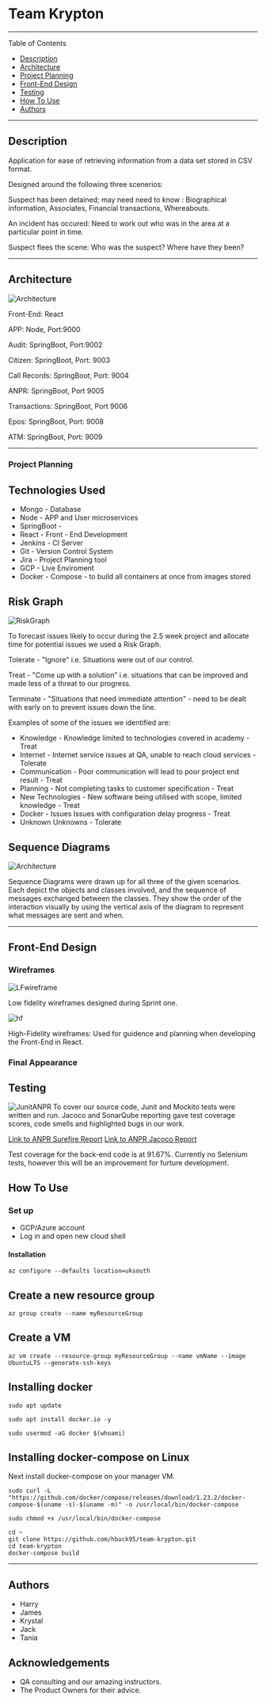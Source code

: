 # Team Krypton
---

Table of Contents

- [Description](#description)
- [Architecture](#architecture)
- [Project Planning](#project-planning)
- [Front-End Design](#front-end-design)
- [Testing](#testing)
- [How To Use](#how-to-use)
- [Authors](#authors)

---
## Description

Application for ease of retrieving information from a data set stored in CSV format.

Designed around the following three scenerios:

Suspect has been detained; may need need to know : Biographical information, Associates, Financial transactions, Whereabouts.

An incident has occured: Need to work out who was in the area at a particular point in time.

Suspect flees the scene: Who was the suspect? Where have they been?

---


## Architecture
![Architecture](/Docs/Architecture.png)

Front-End: React

APP: Node, Port:9000

Audit: SpringBoot, Port:9002

Citizen: SpringBoot, Port: 9003

Call Records: SpringBoot, Port: 9004

ANPR: SpringBoot, Port 9005

Transactions: SpringBoot, Port 9006

Epos: SpringBoot, Port: 9008

ATM: SpringBoot, Port: 9009

---

### Project Planning

## Technologies Used
- Mongo - Database
- Node - APP and User microservices 
- SpringBoot - 
- React - Front - End Development 
- Jenkins - CI Server
- Git - Version Control System
- Jira - Project Planning tool
- GCP - Live Enviroment
- Docker - Compose - to build all containers at once from images stored




## Risk Graph
![RiskGraph](/Docs/RiskGraph.PNG)

To forecast issues likely to occur during the 2.5 week project and allocate time for potential issues we used a Risk Graph.

Tolerate - "Ignore" i.e. Situations were out of our control.

Treat - "Come up with a solution" i.e. situations that can be improved and made less of a threat to our progress.

Terminate - "Situations that need immediate attention" - need to be dealt with early on to prevent issues down the line.


Examples of some of the issues we identified are:

* Knowledge	- Knowledge limited to technologies covered in academy - Treat
* Internet	- Internet service issues at QA, unable to reach cloud services - Tolerate
* Communication - 	Poor communication will lead to poor project end result - Treat
* Planning	- Not completing tasks to customer specification - Treat
* New Technologies -	New software being utilised with scope, limited knowledge - Treat
* Docker - Issues	Issues with configuration delay progress - Treat
* Unknown Unknowns - Tolerate

## Sequence Diagrams
![Architecture](/Docs/LoginSequence.png)

Sequence Diagrams were drawn up for all three of the given scenarios. Each depict the objects and classes involved, and the sequence of messages exchanged between the classes. They show the order of the interaction visually by using the vertical axis of the diagram to represent what messages are sent and when.


---
## Front-End Design 
### Wireframes
![LFwireframe](/Docs/LFwireframe.PNG)

Low fidelity wireframes designed during Sprint one.

![hf](/Docs/hfWireframe.PNG)

High-Fidelity wireframes: Used for guidence and planning when developing the Front-End in React.
### Final Appearance


## Testing
![JunitANPR](/Docs/JunitANPR.PNG)
To cover our source code, Junit and Mockito tests were written and run. Jacoco and SonarQube reporting gave test coverage scores, code smells and highlighted bugs in our work.
 
[Link to ANPR Surefire Report](/Docs/ANPRSurefireReport.pdf)
[Link to ANPR Jacoco Report](/Docs/ANPRindex.html)

Test coverage for the back-end code is at 91.67%.
Currently no Selenium tests, however this will be an improvement for furture development.

## How To Use
### Set up
* GCP/Azure account
* Log in and open new cloud shell

#### Installation

```
az configure --defaults location=uksouth
```
## Create a new resource group 
```
az group create --name myResourceGroup
```

## Create a VM

```
az vm create --resource-group myResourceGroup --name vmName --image UbuntuLTS --generate-ssh-keys
```

## Installing docker
```
sudo apt update

sudo apt install docker.io -y

sudo usermod -aG docker $(whoami)
```
## Installing docker-compose on Linux
Next install docker-compose on your manager VM.
```
sudo curl -L "https://github.com/docker/compose/releases/download/1.23.2/docker-compose-$(uname -s)-$(uname -m)" -o /usr/local/bin/docker-compose

sudo chmod +x /usr/local/bin/docker-compose
```

```
cd ~
git clone https://github.com/hbuck95/team-krypton.git
cd team-krypton
docker-compose build
```



---


## Authors

- Harry
- James
- Krystal
- Jack
- Tania 

## Acknowledgements
* QA consulting and our amazing instructors.
* The Product Owners for their advice.













